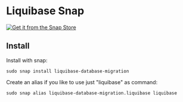 # Liquibase Snap

[![Get it from the Snap Store](https://snapcraft.io/static/images/badges/en/snap-store-black.svg)](https://snapcraft.io/liquibase-database-migration)

## Install

Install with snap:

```
sudo snap install liquibase-database-migration
```

Create an alias if you like to use just "liquibase" as command:

```
sudo snap alias liquibase-database-migration.liquibase liquibase
```
